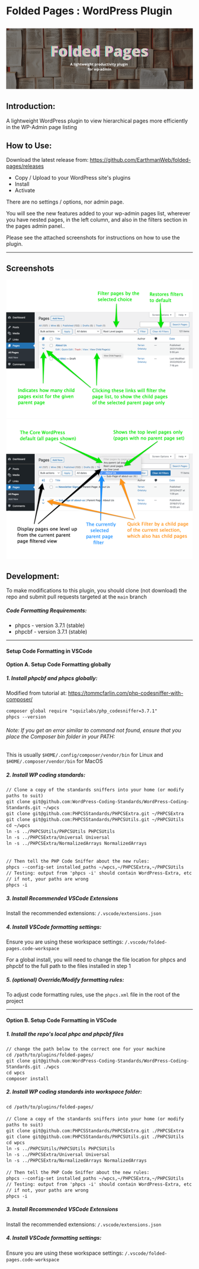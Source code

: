 # Folded Pages : WordPress Plugin
![Folded Pages - Banner Image](/assets/banner-772x250.png)
---
## Introduction:
A lightweight WordPress plugin to view hierarchical pages more efficiently in the WP-Admin page listing

## How to Use:

Download the latest release from:
https://github.com/EarthmanWeb/folded-pages/releases

- Copy / Upload to your WordPress site's plugins
- Install
- Activate

There are no settings / options, nor admin page.  

You will see the new features added to your wp-admin pages list, wherever you have nested pages, in the left column, and also in the filters section in the pages admin panel..

Please see the attached screenshots for instructions on how to use the plugin.

---

## Screenshots

![Folded Pages - Screenshot 1](/assets/screenshot-1.png)
![Folded Pages - Screenshot 2](/assets/screenshot-2.png)

## Development:

To make modifications to this plugin, you should clone (not download) the repo and submit pull requests targeted at the `main` branch

##### Code Formatting Requirements:
- phpcs - version 3.7.1 (stable) 
- phpcbf - version 3.7.1 (stable)

---
#### Setup Code Formatting in VSCode

#### Option A. Setup Code Formatting globally
##### 1. Install phpcbf and phpcs globally:

Modified from tutorial at: 
https://tommcfarlin.com/php-codesniffer-with-composer/

```
composer global require "squizlabs/php_codesniffer=3.7.1"
phpcs --version
```
###### _Note: If you get an error similar to command not found, ensure that you place the Composer bin folder in your PATH:_

This is usually `$HOME/.config/composer/vendor/bin` for Linux and `$HOME/.composer/vendor/bin` for MacOS

##### 2. Install WP coding standards:
```
// Clone a copy of the standards sniffers into your home (or modify paths to suit)
git clone git@github.com:WordPress-Coding-Standards/WordPress-Coding-Standards.git ~/wpcs
git clone git@github.com:PHPCSStandards/PHPCSExtra.git ~/PHPCSExtra
git clone git@github.com:PHPCSStandards/PHPCSUtils.git ~/PHPCSUtils
cd ~/wpcs
ln -s ../PHPCSUtils/PHPCSUtils PHPCSUtils
ln -s ../PHPCSExtra/Universal Universal
ln -s ../PHPCSExtra/NormalizedArrays NormalizedArrays


// Then tell the PHP Code Sniffer about the new rules:
phpcs --config-set installed_paths ~/wpcs,~/PHPCSExtra,~/PHPCSUtils
// Testing: output from 'phpcs -i' should contain WordPress-Extra, etc 
// if not, your paths are wrong
phpcs -i
```

##### 3. Install Recommended VSCode Extensions
Install the recommended extensions: 
`/.vscode/extensions.json`

##### 4. Install VSCode formatting settings:
Ensure you are using these workspace settings: 
`/.vscode/folded-pages.code-workspace`

For a global install, you will need to change the file location for phpcs and phpcbf to the full path to the files installed in step 1

##### 5. (optional) Override/Modify formatting rules:
To adjust code formatting rules, use the `phpcs.xml` file in the root of the project

---

#### Option B. Setup Code Formatting in VSCode
##### 1. Install the repo's local phpc and phpcbf files
```
// change the path below to the correct one for your machine
cd /path/to/plugins/folded-pages/
git clone git@github.com:WordPress-Coding-Standards/WordPress-Coding-Standards.git ./wpcs
cd wpcs
composer install
```

##### 2. Install WP coding standards into workspace folder:
```
cd /path/to/plugins/folded-pages/

// Clone a copy of the standards sniffers into your home (or modify paths to suit)
git clone git@github.com:PHPCSStandards/PHPCSExtra.git ./PHPCSExtra
git clone git@github.com:PHPCSStandards/PHPCSUtils.git ./PHPCSUtils
cd wpcs
ln -s ../PHPCSUtils/PHPCSUtils PHPCSUtils
ln -s ../PHPCSExtra/Universal Universal
ln -s ../PHPCSExtra/NormalizedArrays NormalizedArrays

// Then tell the PHP Code Sniffer about the new rules:
phpcs --config-set installed_paths ~/wpcs,~/PHPCSExtra,~/PHPCSUtils
// Testing: output from 'phpcs -i' should contain WordPress-Extra, etc 
// if not, your paths are wrong
phpcs -i
```

##### 3. Install Recommended VSCode Extensions
Install the recommended extensions: 
`/.vscode/extensions.json`

##### 4. Install VSCode formatting settings:
Ensure you are using these workspace settings: 
`/.vscode/folded-pages.code-workspace`


